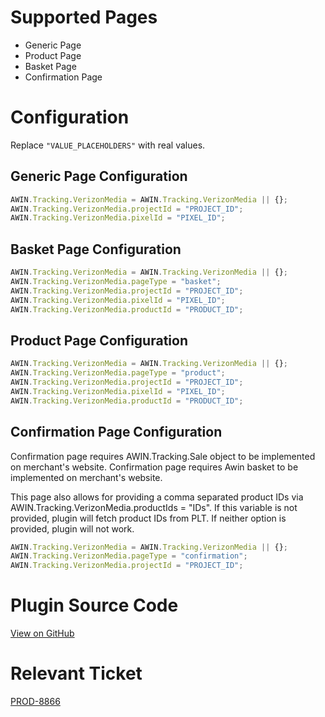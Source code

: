 # Supported Pages

- Generic Page
- Product Page
- Basket Page
- Confirmation Page

# Configuration

Replace `"VALUE_PLACEHOLDERS"` with real values.

## Generic Page Configuration

``` javascript
AWIN.Tracking.VerizonMedia = AWIN.Tracking.VerizonMedia || {};
AWIN.Tracking.VerizonMedia.projectId = "PROJECT_ID";
AWIN.Tracking.VerizonMedia.pixelId = "PIXEL_ID";
```



## Basket Page Configuration

``` javascript
AWIN.Tracking.VerizonMedia = AWIN.Tracking.VerizonMedia || {};
AWIN.Tracking.VerizonMedia.pageType = "basket";
AWIN.Tracking.VerizonMedia.projectId = "PROJECT_ID";
AWIN.Tracking.VerizonMedia.pixelId = "PIXEL_ID";
AWIN.Tracking.VerizonMedia.productId = "PRODUCT_ID";

```



## Product Page Configuration

``` javascript
AWIN.Tracking.VerizonMedia = AWIN.Tracking.VerizonMedia || {};
AWIN.Tracking.VerizonMedia.pageType = "product";
AWIN.Tracking.VerizonMedia.projectId = "PROJECT_ID";
AWIN.Tracking.VerizonMedia.pixelId = "PIXEL_ID";
AWIN.Tracking.VerizonMedia.productId = "PRODUCT_ID";

```



## Confirmation Page Configuration

Confirmation page requires AWIN.Tracking.Sale object to be implemented
on merchant's website. Confirmation page requires Awin basket to be
implemented on merchant's website.

This page also allows for providing a comma separated product IDs via
AWIN.Tracking.VerizonMedia.productIds = "IDs". If this variable is not
provided, plugin will fetch product IDs from PLT. If neither option is
provided, plugin will not work.

``` javascript
AWIN.Tracking.VerizonMedia = AWIN.Tracking.VerizonMedia || {};
AWIN.Tracking.VerizonMedia.pageType = "confirmation";
AWIN.Tracking.VerizonMedia.projectId = "PROJECT_ID";
```



# Plugin Source Code

[View on
GitHub](https://github.com/awin/tracking-advertiser-mastertag/blob/master/src/plugins/thirdParty/verizonMedia/plugin.js)

# Relevant Ticket

[PROD-8866](https://jira.awin.com/browse/PROD-8866)